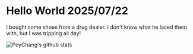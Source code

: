 # Hello World 2025/07/22

I bought some shoes from a drug dealer. I don't know what he laced them with, but I was tripping all day!

![PoyChang's github stats](https://github-readme-stats.vercel.app/api?username=poychang&show_icons=true&theme=dracula)
